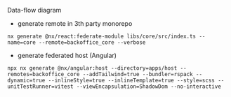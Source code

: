 Data-flow diagram


- generate remote in 3th party monorepo
```
nx generate @nx/react:federate-module libs/core/src/index.ts --name=core --remote=backoffice_core --verbose
```

- generate federated host (Angular)
```
npx nx generate @nx/angular:host --directory=apps/host --remotes=backoffice_core --addTailwind=true --bundler=rspack --dynamic=true --inlineStyle=true --inlineTemplate=true --style=scss --unitTestRunner=vitest --viewEncapsulation=ShadowDom --no-interactive
```